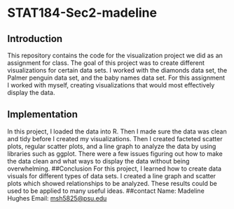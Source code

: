 # STAT184-Sec2-madeline
## Introduction
This repository contains the code for the visualization project we did as an assignment for class. The goal of this project was to create different visualizations for certain data sets. I worked with the diamonds data set, the Palmer penguin data set, and the baby names data set. For this assignment I worked with myself, creating visualizations that would most effectively display the data. 
## Implementation 
In this project, I loaded the data into R. Then I made sure the data was clean and tidy before I created my visualizations. Then I created facteted scatter plots, regular scatter plots, and a line graph to analyze the data by using libraries such as ggplot. There were a few issues figuring out how to make the data clean and what ways to display the data without being overwhelming. 
##Conclusion 
For this project, I learned how to create data visuals for different types of data sets. I created a line graph and scatter plots which showed relationships to be analyzed. These results could be used to be applied to many useful ideas. 
##contact
Name: Madeline Hughes
Email: msh5825@psu.edu
